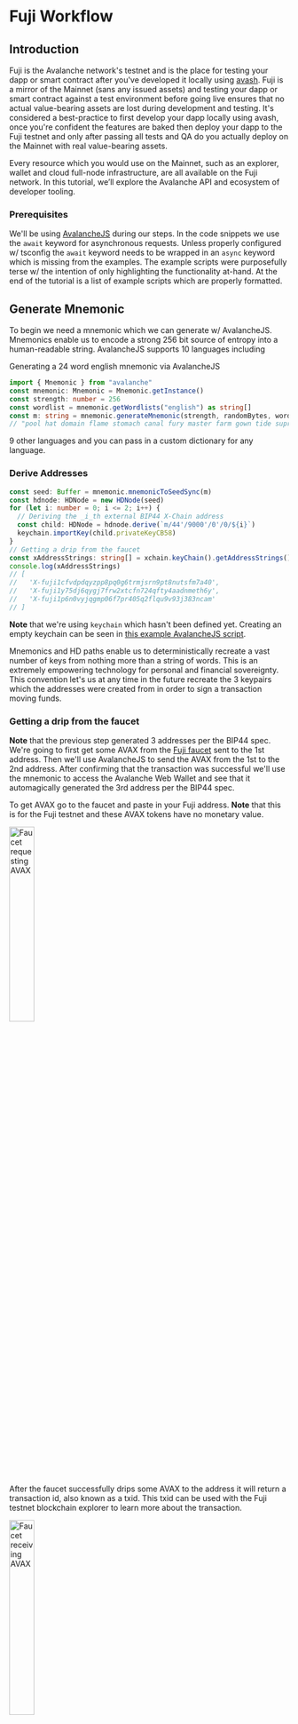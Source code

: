 # Fuji Workflow

## Introduction

Fuji is the Avalanche network's testnet and is the place for testing your dapp or smart contract after you've developed it locally using [avash](https://docs.avax.network/build/tools/avash). Fuji is a mirror of the Mainnet (sans any issued assets) and testing your dapp or smart contract against a test environment before going live ensures that no actual value-bearing assets are lost during development and testing. It's considered a best-practice to first develop your dapp locally using avash, once you're confident the features are baked then deploy your dapp to the Fuji testnet and only after passing all tests and QA do you actually deploy on the Mainnet with real value-bearing assets.

Every resource which you would use on the Mainnet, such as an explorer, wallet and cloud full-node infrastructure, are all available on the Fuji network. In this tutorial, we’ll explore the Avalanche API and ecosystem of developer tooling. 

### Prerequisites

We'll be using [AvalancheJS](https://docs.avax.network/build/tools/avalanchejs) during our steps. In the code snippets we use the `await` keyword for asynchronous requests. Unless properly configured w/ tsconfig the `await` keyword needs to be wrapped in an `async` keyword which is missing from the examples. The example scripts were purposefully terse w/ the intention of only highlighting the functionality at-hand. At the end of the tutorial is a list of example scripts which are properly formatted.

## Generate Mnemonic

To begin we need a mnemonic which we can generate w/ AvalancheJS. Mnemonics enable us to encode a strong 256 bit source of entropy into a human-readable string. AvalancheJS supports 10 languages including

Generating a 24 word english mnemonic via AvalancheJS

```ts
import { Mnemonic } from "avalanche"
const mnemonic: Mnemonic = Mnemonic.getInstance()
const strength: number = 256
const wordlist = mnemonic.getWordlists("english") as string[]
const m: string = mnemonic.generateMnemonic(strength, randomBytes, wordlist)
// "pool hat domain flame stomach canal fury master farm gown tide supreme winner motion this first divide spray forum wall reopen bounce spider palm"
```

9 other languages and you can pass in a custom dictionary for any language.

### Derive Addresses

```ts
const seed: Buffer = mnemonic.mnemonicToSeedSync(m)
const hdnode: HDNode = new HDNode(seed)
for (let i: number = 0; i <= 2; i++) {
  // Deriving the _i_th external BIP44 X-Chain address
  const child: HDNode = hdnode.derive(`m/44'/9000'/0'/0/${i}`)
  keychain.importKey(child.privateKeyCB58)
}
// Getting a drip from the faucet
const xAddressStrings: string[] = xchain.keyChain().getAddressStrings()
console.log(xAddressStrings)
// [
//   'X-fuji1cfvdpdqyzpp8pq0g6trmjsrn9pt8nutsfm7a40',
//   'X-fuji1y75dj6qygj7frw2xtcfn724qfty4aadnmeth6y',
//   'X-fuji1p6n0vyjqgmp06f7pr405q2flqu9v93j383ncam'
// ]
```

**Note** that we're using `keychain` which hasn't been defined yet. Creating an empty keychain can be seen in [this example AvalancheJS script](https://github.com/ava-labs/avalanchejs/blob/master/examples/avm/newKeyChain.ts).

Mnemonics and HD paths enable us to deterministically recreate a vast number of keys from nothing more than a string of words. This is an extremely empowering technology for personal and financial sovereignty. This convention let's us at any time in the future recreate the 3 keypairs which the addresses were created from in order to sign a transaction moving funds.

### Getting a drip from the faucet
 
**Note** that the previous step generated 3 addresses per the BIP44 spec. We're going to first get some AVAX from the [Fuji faucet](https://faucet.avax-test.network) sent to the 1st address. Then we'll use AvalancheJS to send the AVAX from the 1st to the 2nd address. After confirming that the transaction was successful we'll use the mnemonic to access the Avalanche Web Wallet and see that it automagically generated the 3rd address per the BIP44 spec.

To get AVAX go to the faucet and paste in your Fuji address. **Note** that this is for the Fuji testnet and these AVAX tokens have no monetary value.

<img src="../../../.gitbook/assets/faucet-request.png" alt="Faucet requesting AVAX" width="30%">

After the faucet successfully drips some AVAX to the address it will return a transaction id, also known as a txid. This txid can be used with the Fuji testnet blockchain explorer to learn more about the transaction.

<img src="../../../.gitbook/assets/faucet-response.png" alt="Faucet receiving AVAX" width="30%">

#### Check the Transaction Details

The txid, `2GjAMJrBUYs8RuK2bXrNCuu34fNpJVor2ubNzvcUDPo5t9nMct`, can be seen on the [Fuji Explorer](https://explorer.avax-test.network/tx/2GjAMJrBUYs8RuK2bXrNCuu34fNpJVor2ubNzvcUDPo5t9nMct). **Note** Avalanche also has a [Mainnet](https://explorer.avax.network)

<img src="../../../.gitbook/assets/explorer-1.png" alt="Transaction details" width="30%">
<img src="../../../.gitbook/assets/explorer-2.png" alt="Input and Output details" width="30%">

#### Get the Balance

We can also get the balance for the 1st BIP44 derived address.

<img src="../../../.gitbook/assets/balance-1.png" alt="1st derived address balance" width="30%">
<img src="../../../.gitbook/assets/balance-2.png" alt="1st derived address transactions" width="30%">

## Sending AVAX

The faucet dripped 2 AVAX. First, let's send both AVAX, sans the fees, from the 1st address to the 2nd address.

```ts
const avaxAssetID: string = Defaults.network[networkID].X['avaxAssetID']

// get the AVAX balance for the 1st address
const getBalanceResponse: any = await xchain.getBalance(xAddressStrings[0], avaxAssetID)
const balance: BN = new BN(getBalanceResponse.balance)

// subtract the fee
const fee: BN = xchain.getDefaultTxFee()
const amount: BN = balance.sub(fee)

// get the UTXOs for the 1st address
const avmUTXOResponse: any = await xchain.getUTXOs(xAddressStrings[0])
const utxoSet: UTXOSet = avmUTXOResponse.utxos

// build an UnsignedTx sending AVAX from the first external BIP44 address to the second external BIP44 address
const unsignedTx: UnsignedTx = await xchain.buildBaseTx(
  utxoSet,
  amount,
  avaxAssetID,
  [xAddressStrings[1]],
  [xAddressStrings[0]],
  [xAddressStrings[1]],
  memo,
  asOf,
  locktime,
  threshold
)

// sign it
const tx: Tx = unsignedTx.sign(xKeychain)

// issue it and get a txid
const txid: string = await xchain.issueTx(tx)
console.log(`Success! TXID: ${txid}`)
// Success! TXID: ankMr1tD65A9SSto5w4ic1d31t6w42jeu8pfv6v4gRPpMg17g
```

### Verify Success

```ts
const ip: string = "api.avax-test.network"
const port: number = 443
const protocol: string = "https"
const networkID: number = 5
const avalanche: Avalanche = new Avalanche(ip, port, protocol, networkID)
const xchain: AVMAPI = avalanche.XChain()
const status: string = await xchain.getTxStatus("ankMr1tD65A9SSto5w4ic1d31t6w42jeu8pfv6v4gRPpMg17g")
console.log(status)
// Accepted
```

#### Check the Transaction Details

The txid, `ankMr1tD65A9SSto5w4ic1d31t6w42jeu8pfv6v4gRPpMg17g`, can be seen on the [Fuji Explorer](https://explorer.avax-test.network/tx/ankMr1tD65A9SSto5w4ic1d31t6w42jeu8pfv6v4gRPpMg17g).

<img src="../../../.gitbook/assets/explorer-3.png" alt="Transaction details" width="30%">
<img src="../../../.gitbook/assets/explorer-4.png" alt="Input and Output details" width="30%">

#### Get the Balance

We can also get the balance for the 2nd BIP44 derived address.

<img src="../../../.gitbook/assets/balance-3.png" alt="2nd derived address balance" width="30%">
<img src="../../../.gitbook/assets/balance-4.png" alt="2nd derived address transactions" width="30%">

### Sign into the Web Wallet

Lastly, we can take the mnemonic and access the [Avalanche Web Wallet](https://wallet.avax.network). We'll see that it has the AVAX balance and that it auto-magically generates the 3rd address per the BIP44 spec.

<img src="../../../.gitbook/assets/wallet-1.png" alt="Web wallet balance" width="30%">
<img src="../../../.gitbook/assets/wallet-2.png" alt="3rd derived BIP44 address" width="30%">

Also **note** that the wallet GUI shows it derived the same 3 addresses as our script above.

<img src="../../../.gitbook/assets/wallet-3.png" alt="Wallet derived addresses" width="30%">

## Summary

The Fuji network plays a critical role as the final step for testing and QAing dapps, smart contracts and financial products on non-value-bearing assets before deploying to the Mainnet. The entire Avalanche ecosystem, from developer tooling like AvalancheJS, the API nodes and the faucet, to the explorer for verifying transactions and balances and even the wallet are all available on the Fuji network to ensure that your testing and QA cycle is as close to Mainnet as possible so that you can be confident when you go live on production. 

## Resources

For additional and valuable resources please see below.

### Faucet

The [Fuji Faucet](https://faucet.avax-test.network) is the place to get AVAX for the X-Chain and the C-Chain to test your dapps with non-value-bearing assets before deploying to the Mainnet.

### Wallet

The [Avalanche Web Wallet](https://wallet.avax.network) is a simple, secure, non-custodial wallet for storing Avalanche assets. It has support for Mainnet, Fuji and custom networks.

### Explorer

The Avalanche Explorer works for [Mainnet](https://explorer.avax.network) and [Fuji](https://explorer.avax-test.network).

### API Nodes

There is a public API server that allows developers to access the Avalanche network without having to run a node thesmelves. The public API server is actually several AvalancheGo nodes behind a load balancer to ensure high availability and high request throughput with support for both [Mainnet](https://api.avax.network) and [Fuji](https://api.avax-test.network).
